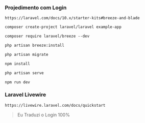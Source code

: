 ### Projedimento com Login
```
https://laravel.com/docs/10.x/starter-kits#breeze-and-blade
```

```1
composer create-project laravel/laravel example-app
```

```2
composer require laravel/breeze --dev
```

```3
php artisan breeze:install
```

```4
php artisan migrate
```

```5
npm install
```

```6 
php artisan serve
```

```Optional
npm run dev
```

### Laravel Livewire
```
https://livewire.laravel.com/docs/quickstart
```

> Eu Traduzi o Login 100%